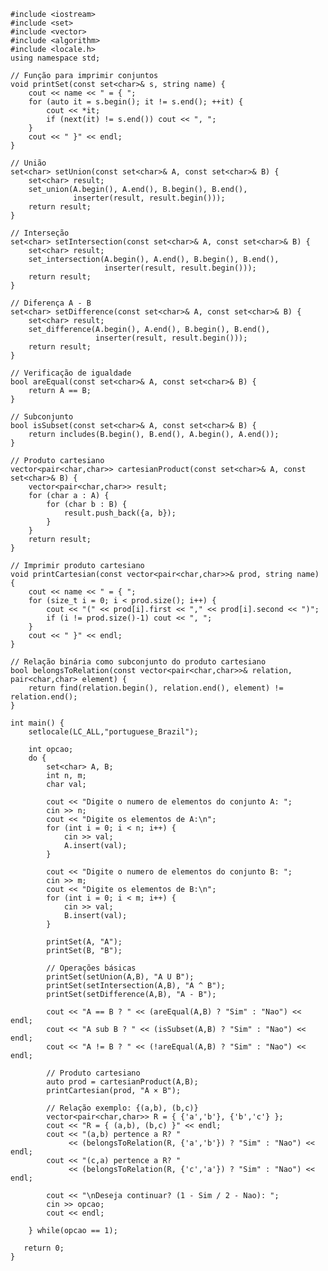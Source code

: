     #include <iostream>
    #include <set>
    #include <vector>
    #include <algorithm>
    #include <locale.h>
    using namespace std;
    
    // Função para imprimir conjuntos
    void printSet(const set<char>& s, string name) {
        cout << name << " = { ";
        for (auto it = s.begin(); it != s.end(); ++it) {
            cout << *it;
            if (next(it) != s.end()) cout << ", ";
        }
        cout << " }" << endl;
    }
    
    // União
    set<char> setUnion(const set<char>& A, const set<char>& B) {
        set<char> result;
        set_union(A.begin(), A.end(), B.begin(), B.end(),
                  inserter(result, result.begin()));
        return result;
    }
    
    // Interseção
    set<char> setIntersection(const set<char>& A, const set<char>& B) {
        set<char> result;
        set_intersection(A.begin(), A.end(), B.begin(), B.end(),
                         inserter(result, result.begin()));
        return result;
    }
    
    // Diferença A - B
    set<char> setDifference(const set<char>& A, const set<char>& B) {
        set<char> result;
        set_difference(A.begin(), A.end(), B.begin(), B.end(),
                       inserter(result, result.begin()));
        return result;
    }
    
    // Verificação de igualdade
    bool areEqual(const set<char>& A, const set<char>& B) {
        return A == B;
    }
    
    // Subconjunto
    bool isSubset(const set<char>& A, const set<char>& B) {
        return includes(B.begin(), B.end(), A.begin(), A.end());
    }
    
    // Produto cartesiano
    vector<pair<char,char>> cartesianProduct(const set<char>& A, const set<char>& B) {
        vector<pair<char,char>> result;
        for (char a : A) {
            for (char b : B) {
                result.push_back({a, b});
            }
        }
        return result;
    }
    
    // Imprimir produto cartesiano
    void printCartesian(const vector<pair<char,char>>& prod, string name) {
        cout << name << " = { ";
        for (size_t i = 0; i < prod.size(); i++) {
            cout << "(" << prod[i].first << "," << prod[i].second << ")";
            if (i != prod.size()-1) cout << ", ";
        }
        cout << " }" << endl;
    }
    
    // Relação binária como subconjunto do produto cartesiano
    bool belongsToRelation(const vector<pair<char,char>>& relation, pair<char,char> element) {
        return find(relation.begin(), relation.end(), element) != relation.end();
    }
    
    int main() {
        setlocale(LC_ALL,"portuguese_Brazil");
        
        int opcao;
        do {
            set<char> A, B;
            int n, m;
            char val;
    
            cout << "Digite o numero de elementos do conjunto A: ";
            cin >> n;
            cout << "Digite os elementos de A:\n";
            for (int i = 0; i < n; i++) {
                cin >> val;
                A.insert(val);
            }
    
            cout << "Digite o numero de elementos do conjunto B: ";
            cin >> m;
            cout << "Digite os elementos de B:\n";
            for (int i = 0; i < m; i++) {
                cin >> val;
                B.insert(val);
            }
    
            printSet(A, "A");
            printSet(B, "B");
    
            // Operações básicas
            printSet(setUnion(A,B), "A U B");
            printSet(setIntersection(A,B), "A ^ B");
            printSet(setDifference(A,B), "A - B");
    
            cout << "A == B ? " << (areEqual(A,B) ? "Sim" : "Nao") << endl;
            cout << "A sub B ? " << (isSubset(A,B) ? "Sim" : "Nao") << endl;
            cout << "A != B ? " << (!areEqual(A,B) ? "Sim" : "Nao") << endl;
    
            // Produto cartesiano
            auto prod = cartesianProduct(A,B);
            printCartesian(prod, "A × B");
    
            // Relação exemplo: {(a,b), (b,c)}
            vector<pair<char,char>> R = { {'a','b'}, {'b','c'} };
            cout << "R = { (a,b), (b,c) }" << endl;
            cout << "(a,b) pertence a R? "
                 << (belongsToRelation(R, {'a','b'}) ? "Sim" : "Nao") << endl;
            cout << "(c,a) pertence a R? "
                 << (belongsToRelation(R, {'c','a'}) ? "Sim" : "Nao") << endl;
    
            cout << "\nDeseja continuar? (1 - Sim / 2 - Nao): ";
            cin >> opcao;
            cout << endl;
    
        } while(opcao == 1);
    
       return 0;
    }

